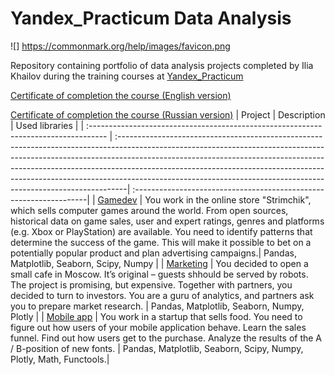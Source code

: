 # Yandex_Practicum Data Analysis

![] https://commonmark.org/help/images/favicon.png

Repository containing portfolio of data analysis projects completed by Ilia Khailov during the training courses at [Yandex_Practicum](https://practicum.yandex.ru)

[Certificate of completion the course (English version)](https://github.com/AstartesXX/yandex_practicum/blob/main/yandex_da_en.pdf)

[Certificate of completion the course (Russian version)](https://github.com/AstartesXX/yandex_practicum/blob/main/yandex_da_ru.pdf)
| Project                                                                             | Description                                                                                                                                                                                                                                                                                                                                                                                              | Used libraries                                                     |
| :---------------------------------------------------------------------------------- | :--------------------------------------------------------------------------------------------------------------------------------------------------------------------------------------------------------------------------------------------------------------------------------------------------------------------------------------------------------------------------------------------------------| :------------------------------------------------------------------|
| [Gamedev](https://github.com/AstartesXX/yandex_practicum/tree/main/gamedev)         | You work in the online store "Strimchik", which sells computer games around the world. From open sources, historical data on game sales, user and expert ratings, genres and platforms (e.g. Xbox or PlayStation) are available. You need to identify patterns that determine the success of the game. This will make it possible to bet on a potentially popular product and plan advertising campaigns.| Pandas, Matplotlib, Seaborn, Scipy, Numpy                          |
| [Marketing](https://github.com/AstartesXX/yandex_practicum/tree/main/marketing)     | You decided to open a small cafe in Moscow. It’s original – guests shhould be served by robots. The project is promising, but expensive. Together with partners, you decided to turn to investors. You are a guru of analytics, and partners ask you to prepare market research.                                                                                                                         | Pandas, Matplotlib, Seaborn, Numpy, Plotly                         |
| [Mobile app](https://github.com/AstartesXX/yandex_practicum/tree/main/mobile%20app) | You work in a startup that sells food. You need to figure out how users of your mobile application behave. Learn the sales funnel. Find out how users get to the purchase. Analyze the results of the A / B-position of new fonts.                                                                                                                                                                       | Pandas, Matplotlib, Seaborn, Scipy, Numpy, Plotly, Math, Functools.|